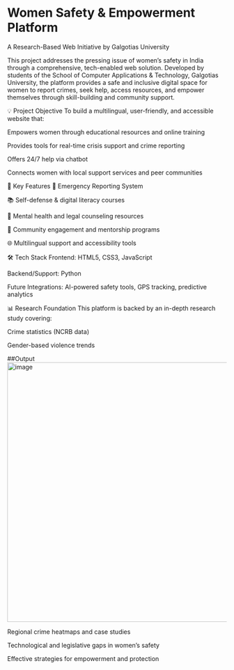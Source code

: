 # Women Safety & Empowerment Platform
A Research-Based Web Initiative by Galgotias University

This project addresses the pressing issue of women’s safety in India through a comprehensive, tech-enabled web solution. Developed by students of the School of Computer Applications & Technology, Galgotias University, the platform provides a safe and inclusive digital space for women to report crimes, seek help, access resources, and empower themselves through skill-building and community support.

💡 Project Objective
To build a multilingual, user-friendly, and accessible website that:

Empowers women through educational resources and online training

Provides tools for real-time crisis support and crime reporting

Offers 24/7 help via chatbot

Connects women with local support services and peer communities

🔐 Key Features
📍 Emergency Reporting System

📚 Self-defense & digital literacy courses

🧠 Mental health and legal counseling resources

🤝 Community engagement and mentorship programs

🌐 Multilingual support and accessibility tools

🛠️ Tech Stack
Frontend: HTML5, CSS3, JavaScript

Backend/Support: Python

Future Integrations: AI-powered safety tools, GPS tracking, predictive analytics

📊 Research Foundation
This platform is backed by an in-depth research study covering:

Crime statistics (NCRB data)

Gender-based violence trends

##Output
<img width="1342" height="597" alt="image" src="https://github.com/user-attachments/assets/41e81d96-62ad-44b0-a6ec-81adaccaf76e" />


Regional crime heatmaps and case studies

Technological and legislative gaps in women’s safety

Effective strategies for empowerment and protection
